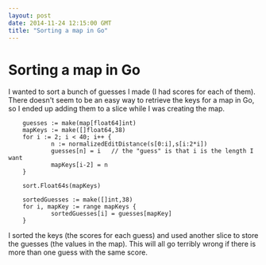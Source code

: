 ```yaml
---
layout: post
date: 2014-11-24 12:15:00 GMT
title: "Sorting a map in Go"
---
```

# Sorting a map in Go

I wanted to sort a bunch of guesses I made (I had scores for each of them). There doesn't seem to be an easy way to retrieve the keys for a map in Go,
so I ended up adding them to a slice while I was creating the map.

        guesses := make(map[float64]int) 
        mapKeys := make([]float64,38)
        for i := 2; i < 40; i++ {
                n := normalizedEditDistance(s[0:i],s[i:2*i]) 
                guesses[n] = i   // the "guess" is that i is the length I want
                mapKeys[i-2] = n
        }

        sort.Float64s(mapKeys)

        sortedGuesses := make([]int,38)
        for i, mapKey := range mapKeys {
                sortedGuesses[i] = guesses[mapKey]
        }

I sorted the keys (the scores for each guess) and used another slice to store the guesses (the values in the map). This will all go terribly wrong if there is more than one guess with the same score. 